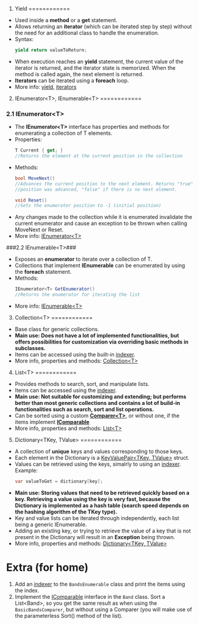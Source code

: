 1. Yield
============

* Used inside a **method** or a **get** statement.
* Allows returning an **iterator** (which can be iterated step by step)
  without the need for an additional class to handle the enumeration.
* Syntax:
  ```csharp
  yield return valueToReturn;
  ```
* When execution reaches an **yield** statement, the current value of
  the iterator is returned, and the iterator state is memorized.
  When the method is called again, the next element is returned.
* **Iterators** can be iterated using a **foreach** loop.
* More info: [yield](https://msdn.microsoft.com/en-us/library/9k7k7cf0.aspx),
  [iterators](https://msdn.microsoft.com/en-us/library/dscyy5s0.aspx)


2. IEnumerator&lt;T&gt;, IEnumerable&lt;T&gt;
============

### 2.1 IEnumerator&lt;T&gt; ###
* The **IEnumerator&lt;T&gt;** interface has properties and methods for
  enumerating a collection of T elements.
* Properties:
  ```csharp
  T Current { get; }
  //Returns the element at the current position in the collection
  ```
* Methods:
  ```csharp
  bool MoveNext()
  //Advances the current position to the next element. Returns "true" if the
  //position was advanced, "false" if there is no next element.
  ```
  ```csharp
  void Reset()
  //Sets the enumerator position to -1 (initial position)
  ```
* Any changes made to the collection while it is enumerated invalidate the
  current enumerator and cause an exception to be thrown when calling MoveNext or Reset.
* More info: [IEnumerator&lt;T&gt;](https://msdn.microsoft.com/en-us/library/78dfe2yb.aspx)

###2.2 IEnumerable&lt;T&gt;###
* Exposes an **enumerator** to iterate over a collection of T.
* Collections that implement **IEnumerable<T>** can be enumerated by
  using the **foreach** statement.
* Methods:
  ```csharp
  IEnumerator<T> GetEnumerator()
  //Returns the enumerator for iterating the list
  ```
* More info: [IEnumerable&lt;T&gt;](https://msdn.microsoft.com/en-us/library/9eekhta0.aspx)


3. Collection&lt;T&gt;
============
* Base class for generic collections.
* **Main use: Does not have a lot of implemented functionalities, but offers possibilities for
  customization via overriding basic methods in subclasses.**
* Items can be accessed using the built-in [indexer](https://msdn.microsoft.com/en-us/library/6x16t2tx.aspx).
* More info, properties and methods: [Collection&lt;T&gt;](https://msdn.microsoft.com/en-us/library/ms132397%28v=vs.110%29.aspx)


4. List&lt;T&gt;
============
* Provides methods to search, sort, and manipulate lists.
* Items can be accessed using the [indexer](https://msdn.microsoft.com/en-us/library/6x16t2tx.aspx).
* **Main use: Not suitable for customizing and extending; but performs better than most generic collections
  and contains a lot of build-in functionalities such as search, sort and list operations.**
* Can be sorted using a custom **[Comparer&lt;T&gt;](https://msdn.microsoft.com/en-us/library/8ehhxeaf.aspx)**,
  or without one, if the items implement **[IComparable](https://msdn.microsoft.com/en-us/library/system.icomparable%28v=vs.110%29.aspx)**
* More info, properties and methods: [List&lt;T&gt;](https://msdn.microsoft.com/en-us/library/6sh2ey19.aspx)


5. Dictionary&lt;TKey, TValue&gt;
============
* A collection of **unique** keys and values corresponding to those keys.
* Each element in the Dictionary is a [KeyValuePair&lt;TKey, TValue&gt;](https://msdn.microsoft.com/en-us/library/5tbh8a42%28v=vs.110%29.aspx)
  struct.
* Values can be retrieved using the keys, simalrly to using an [indexer](https://msdn.microsoft.com/en-us/library/6x16t2tx.aspx).
  Example:
  ```csharp
  var valueToGet = dictionary[key];
  ```
* **Main use: Storing values that need to be retrieved quickly based on a key. Retrieving a
  value using the key is very fast, because the Dictionary is implemented as a hash table
  (search speed depends on the hashing algorithm of the TKey type).**
* Key and value lists can be iterated through independently, each list being a generic IEnumerable.
* Adding an existing key, or trying to retrieve the value of a key that is not present in the
  Dictionary will result in an **Exception** being thrown.
* More info, properties and methods: [Dictionary&lt;TKey, TValue&gt;](https://msdn.microsoft.com/en-us/library/xfhwa508.aspx)


Extra (for home)
============
1. Add an [indexer](https://msdn.microsoft.com/en-us/library/6x16t2tx.aspx) to the `BandsEnumerable`
   class and print the items using the index.
2. Implement the [IComparable](https://msdn.microsoft.com/en-us/library/system.icomparable%28v=vs.110%29.aspx)
   interface in the `Band` class. Sort a List&lt;Band&gt;, so you get the same result as when
   using the `BasicBandsComparer`, but without using a Comparer (you will make use of the parameterless
   Sort() method of the list).
